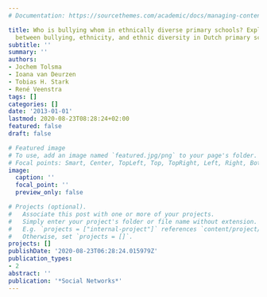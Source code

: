 ```yaml
---
# Documentation: https://sourcethemes.com/academic/docs/managing-content/

title: Who is bullying whom in ethnically diverse primary schools? Exploring links
  between bullying, ethnicity, and ethnic diversity in Dutch primary schools
subtitle: ''
summary: ''
authors:
- Jochem Tolsma
- Ioana van Deurzen
- Tobias H. Stark
- René Veenstra
tags: []
categories: []
date: '2013-01-01'
lastmod: 2020-08-23T08:28:24+02:00
featured: false
draft: false

# Featured image
# To use, add an image named `featured.jpg/png` to your page's folder.
# Focal points: Smart, Center, TopLeft, Top, TopRight, Left, Right, BottomLeft, Bottom, BottomRight.
image:
  caption: ''
  focal_point: ''
  preview_only: false

# Projects (optional).
#   Associate this post with one or more of your projects.
#   Simply enter your project's folder or file name without extension.
#   E.g. `projects = ["internal-project"]` references `content/project/deep-learning/index.md`.
#   Otherwise, set `projects = []`.
projects: []
publishDate: '2020-08-23T06:28:24.015979Z'
publication_types:
- 2
abstract: ''
publication: '*Social Networks*'
---
```

